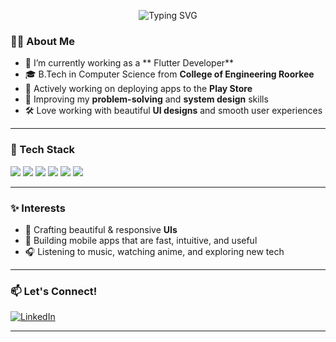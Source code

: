<!-- ✨ Typing animation using SVG (works on GitHub README) -->
<p align="center">
  <img src="https://readme-typing-svg.demolab.com?font=Fira+Code&size=30&duration=2000&pause=1000&center=true&vCenter=true&width=435&lines=Hi+there%2C+I'm+Aditi;Flutter+Developer" alt="Typing SVG" />
</p>

### 👨‍💻 About Me
- 🚀 I’m currently working as a ** Flutter Developer**
- 🎓 B.Tech in Computer Science from **College of Engineering Roorkee**
- 🌱 Actively working on deploying apps to the **Play Store**
- 🧠 Improving my **problem-solving** and **system design** skills
- 🛠️ Love working with beautiful **UI designs** and smooth user experiences

---

### 💼 Tech Stack
<p>
  <img src="https://img.shields.io/badge/Flutter-02569B?style=for-the-badge&logo=flutter&logoColor=white" />
  <img src="https://img.shields.io/badge/Dart-0175C2?style=for-the-badge&logo=dart&logoColor=white" />
  <img src="https://img.shields.io/badge/Java-ED8B00?style=for-the-badge&logo=java&logoColor=white" />
  <img src="https://img.shields.io/badge/JavaScript-F7DF1E?style=for-the-badge&logo=javascript&logoColor=black" />
  <img src="https://img.shields.io/badge/Firebase-FFCA28?style=for-the-badge&logo=firebase&logoColor=black" />
  <img src="https://img.shields.io/badge/Git-F05032?style=for-the-badge&logo=git&logoColor=white" />
</p>

---

### ✨ Interests
- 🎨 Crafting beautiful & responsive **UIs**
- 📱 Building mobile apps that are fast, intuitive, and useful
- 🎧 Listening to music, watching anime, and exploring new tech

---

### 📫 Let's Connect!
[![LinkedIn](https://img.shields.io/badge/LinkedIn-blue?style=for-the-badge&logo=linkedin&logoColor=white)](https://www.linkedin.com/in/aditi-negi-846216105/)

---


